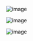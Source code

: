 ![image](https://github.com/user-attachments/assets/38eb8b2d-71ef-4348-9d56-8ad0842d9b74)

![image](https://github.com/user-attachments/assets/80aab137-c02c-4095-bdb0-68b3baec7d77)

![image](https://github.com/user-attachments/assets/f4adc4b0-816f-410d-98be-1a478ea6e0b2)
